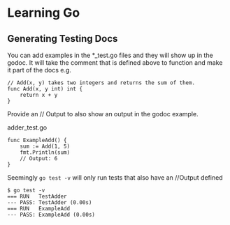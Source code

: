 # Learning Go

## Generating Testing Docs


You can add examples in the *_test.go files and they will show up in the godoc.
It will take the comment that is defined above to function and make it part of the docs e.g.

```
// Add(x, y) takes two integers and returns the sum of them.
func Add(x, y int) int {
	return x + y
}
```

Provide an // Output
to also show an output in the godoc example.

adder_test.go
```
func ExampleAdd() {
	sum := Add(1, 5)
	fmt.Println(sum)
	// Output: 6
}

```

Seemingly `go test -v` will only run tests that also have an //Output defined
```
$ go test -v
=== RUN   TestAdder
--- PASS: TestAdder (0.00s)
=== RUN   ExampleAdd
--- PASS: ExampleAdd (0.00s)
```